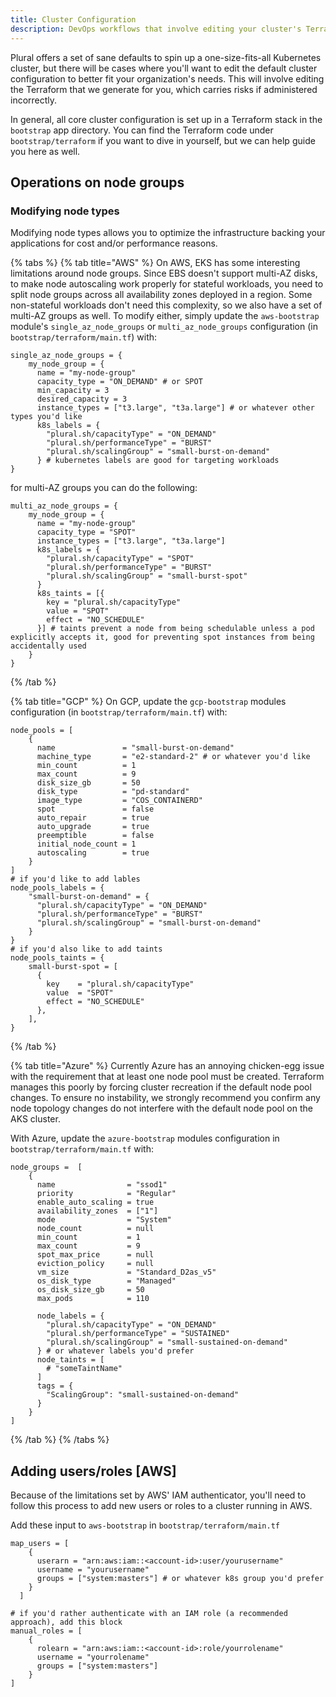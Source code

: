 ```yaml
---
title: Cluster Configuration
description: DevOps workflows that involve editing your cluster's Terraform files.
---
```


Plural offers a set of sane defaults to spin up a one-size-fits-all Kubernetes cluster, but there will be cases
where you'll want to edit the default cluster configuration to better fit your organization's needs. This will
involve editing the Terraform that we generate for you, which carries risks if administered incorrectly.

In general, all core cluster configuration is set up in a Terraform stack in the `bootstrap` app directory. You can find the Terraform
code under `bootstrap/terraform` if you want to dive in yourself, but we can help guide you here as well.

## Operations on node groups

### Modifying node types

Modifying node types allows you to optimize the infrastructure backing your applications for cost and/or performance reasons.

{% tabs %}
{% tab title="AWS" %}
On AWS, EKS has some interesting limitations around node groups. Since EBS doesn't support multi-AZ disks, to make node autoscaling work properly for stateful workloads, you need to split node groups across all availability zones deployed in a region. Some non-stateful workloads don't need this complexity, so we also have a set of multi-AZ groups as well. To modify either, simply update the `aws-bootstrap` module's `single_az_node_groups` or `multi_az_node_groups` configuration (in `bootstrap/terraform/main.tf`) with:

```shell {% showHeader=false %}
single_az_node_groups = {
    my_node_group = {
      name = "my-node-group"
      capacity_type = "ON_DEMAND" # or SPOT
      min_capacity = 3
      desired_capacity = 3
      instance_types = ["t3.large", "t3a.large"] # or whatever other types you'd like
      k8s_labels = {
        "plural.sh/capacityType" = "ON_DEMAND"
        "plural.sh/performanceType" = "BURST"
        "plural.sh/scalingGroup" = "small-burst-on-demand"
      } # kubernetes labels are good for targeting workloads
}
```

for multi-AZ groups you can do the following:

```shell {% showHeader=false %}
multi_az_node_groups = {
    my_node_group = {
      name = "my-node-group"
      capacity_type = "SPOT"
      instance_types = ["t3.large", "t3a.large"]
      k8s_labels = {
        "plural.sh/capacityType" = "SPOT"
        "plural.sh/performanceType" = "BURST"
        "plural.sh/scalingGroup" = "small-burst-spot"
      }
      k8s_taints = [{
        key = "plural.sh/capacityType"
        value = "SPOT"
        effect = "NO_SCHEDULE"
      }] # taints prevent a node from being schedulable unless a pod explicitly accepts it, good for preventing spot instances from being accidentally used
    }
}
```

{% /tab %}

{% tab title="GCP" %}
On GCP, update the `gcp-bootstrap` modules configuration (in `bootstrap/terraform/main.tf`) with:

```shell {% showHeader=false %}
node_pools = [
    {
      name               = "small-burst-on-demand"
      machine_type       = "e2-standard-2" # or whatever you'd like
      min_count          = 1
      max_count          = 9
      disk_size_gb       = 50
      disk_type          = "pd-standard"
      image_type         = "COS_CONTAINERD"
      spot               = false
      auto_repair        = true
      auto_upgrade       = true
      preemptible        = false
      initial_node_count = 1
      autoscaling        = true
    }
]
# if you'd like to add lables
node_pools_labels = {
    "small-burst-on-demand" = {
      "plural.sh/capacityType" = "ON_DEMAND"
      "plural.sh/performanceType" = "BURST"
      "plural.sh/scalingGroup" = "small-burst-on-demand"
    }
}
# if you'd also like to add taints
node_pools_taints = {
    small-burst-spot = [
      {
        key    = "plural.sh/capacityType"
        value  = "SPOT"
        effect = "NO_SCHEDULE"
      },
    ],
}
```

{% /tab %}

{% tab title="Azure" %}
Currently Azure has an annoying chicken-egg issue with the requirement that at least one node pool must be created. Terraform manages this poorly by forcing cluster recreation if the default node pool changes. To ensure no instability, we strongly recommend you confirm any node topology changes do not interfere with the default node pool on the AKS cluster.

With Azure, update the `azure-bootstrap` modules configuration in `bootstrap/terraform/main.tf` with:

```shell {% showHeader=false %}
node_groups =  [
    {
      name                = "ssod1"
      priority            = "Regular"
      enable_auto_scaling = true
      availability_zones  = ["1"]
      mode                = "System"
      node_count          = null
      min_count           = 1
      max_count           = 9
      spot_max_price      = null
      eviction_policy     = null
      vm_size             = "Standard_D2as_v5"
      os_disk_type        = "Managed"
      os_disk_size_gb     = 50
      max_pods            = 110

      node_labels = {
        "plural.sh/capacityType" = "ON_DEMAND"
        "plural.sh/performanceType" = "SUSTAINED"
        "plural.sh/scalingGroup" = "small-sustained-on-demand"
      } # or whatever labels you'd prefer
      node_taints = [
        # "someTaintName"
      ]
      tags = {
        "ScalingGroup": "small-sustained-on-demand"
      }
    }
]
```

{% /tab %}
{% /tabs %}

## Adding users/roles [AWS]

Because of the limitations set by AWS' IAM authenticator, you'll need to follow this process to add new users or roles to a cluster
running in AWS.

Add these input to `aws-bootstrap` in `bootstrap/terraform/main.tf`

```shell {% showHeader=false %}
map_users = [
    {
      userarn = "arn:aws:iam::<account-id>:user/yourusername"
      username = "yourusername"
      groups = ["system:masters"] # or whatever k8s group you'd prefer
    }
  ]

# if you'd rather authenticate with an IAM role (a recommended approach), add this block
manual_roles = [
    {
      rolearn = "arn:aws:iam::<account-id>:role/yourrolename"
      username = "yourrolename"
      groups = ["system:masters"]
    }
]
```
